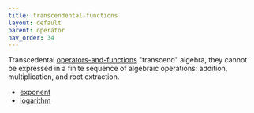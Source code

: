 ```yaml
---
title: transcendental-functions
layout: default
parent: operator
nav_order: 34
---
```

Transcedental [operators-and-functions](operators-and-functions) "transcend" algebra, they cannot be expressed in a finite sequence of algebraic operations: addition, multiplication, and root extraction.

- [exponent](exponent)
- [logarithm](logarithm)